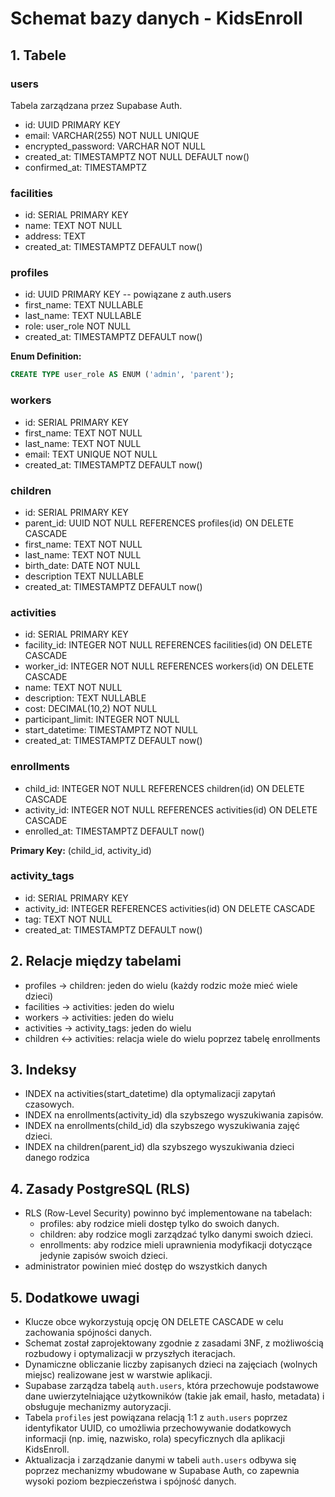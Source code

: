# Schemat bazy danych - KidsEnroll

## 1. Tabele

### users
Tabela zarządzana przez Supabase Auth.

- id: UUID PRIMARY KEY
- email: VARCHAR(255) NOT NULL UNIQUE
- encrypted_password: VARCHAR NOT NULL
- created_at: TIMESTAMPTZ NOT NULL DEFAULT now()
- confirmed_at: TIMESTAMPTZ

### facilities
- id: SERIAL PRIMARY KEY
- name: TEXT NOT NULL 
- address: TEXT
- created_at: TIMESTAMPTZ DEFAULT now()

### profiles
- id: UUID PRIMARY KEY  -- powiązane z auth.users
- first_name: TEXT NULLABLE
- last_name: TEXT NULLABLE
- role: user_role NOT NULL
- created_at: TIMESTAMPTZ DEFAULT now()

**Enum Definition:**
```sql
CREATE TYPE user_role AS ENUM ('admin', 'parent');
```

### workers
- id: SERIAL PRIMARY KEY
- first_name: TEXT NOT NULL
- last_name: TEXT NOT NULL
- email: TEXT UNIQUE NOT NULL
- created_at: TIMESTAMPTZ DEFAULT now()

### children
- id: SERIAL PRIMARY KEY
- parent_id: UUID NOT NULL REFERENCES profiles(id) ON DELETE CASCADE
- first_name: TEXT NOT NULL
- last_name: TEXT NOT NULL
- birth_date: DATE NOT NULL
- description TEXT NULLABLE
- created_at: TIMESTAMPTZ DEFAULT now()

### activities
- id: SERIAL PRIMARY KEY
- facility_id: INTEGER NOT NULL REFERENCES facilities(id) ON DELETE CASCADE
- worker_id: INTEGER NOT NULL REFERENCES workers(id) ON DELETE CASCADE
- name: TEXT NOT NULL
- description: TEXT NULLABLE
- cost: DECIMAL(10,2) NOT NULL
- participant_limit: INTEGER NOT NULL
- start_datetime: TIMESTAMPTZ NOT NULL
- created_at: TIMESTAMPTZ DEFAULT now()

### enrollments
- child_id: INTEGER NOT NULL REFERENCES children(id) ON DELETE CASCADE
- activity_id: INTEGER NOT NULL REFERENCES activities(id) ON DELETE CASCADE
- enrolled_at: TIMESTAMPTZ DEFAULT now()

**Primary Key:** (child_id, activity_id)

### activity_tags
- id: SERIAL PRIMARY KEY
- activity_id: INTEGER REFERENCES activities(id) ON DELETE CASCADE
- tag: TEXT NOT NULL
- created_at: TIMESTAMPTZ DEFAULT now()

## 2. Relacje między tabelami

- profiles -> children: jeden do wielu (każdy rodzic może mieć wiele dzieci)
- facilities -> activities: jeden do wielu
- workers -> activities: jeden do wielu
- activities -> activity_tags: jeden do wielu
- children <-> activities: relacja wiele do wielu poprzez tabelę enrollments

## 3. Indeksy

- INDEX na activities(start_datetime) dla optymalizacji zapytań czasowych.
- INDEX na enrollments(activity_id) dla szybszego wyszukiwania zapisów.
- INDEX na enrollments(child_id) dla szybszego wyszukiwania zajęć dzieci.
- INDEX na children(parent_id) dla szybszego wyszukiwania dzieci danego rodzica

## 4. Zasady PostgreSQL (RLS)

- RLS (Row-Level Security) powinno być implementowane na tabelach:
  - profiles: aby rodzice mieli dostęp tylko do swoich danych.
  - children: aby rodzice mogli zarządzać tylko danymi swoich dzieci.
  - enrollments: aby rodzice mieli uprawnienia modyfikacji dotyczące jedynie zapisów swoich dzieci.
- administrator powinien mieć dostęp do wszystkich danych

## 5. Dodatkowe uwagi

- Klucze obce wykorzystują opcję ON DELETE CASCADE w celu zachowania spójności danych.
- Schemat został zaprojektowany zgodnie z zasadami 3NF, z możliwością rozbudowy i optymalizacji w przyszłych iteracjach.
- Dynamiczne obliczanie liczby zapisanych dzieci na zajęciach (wolnych miejsc) realizowane jest w warstwie aplikacji.
- Supabase zarządza tabelą `auth.users`, która przechowuje podstawowe dane uwierzytelniające użytkowników (takie jak email, hasło, metadata) i obsługuje mechanizmy autoryzacji.
- Tabela `profiles` jest powiązana relacją 1:1 z `auth.users` poprzez identyfikator UUID, co umożliwia przechowywanie dodatkowych informacji (np. imię, nazwisko, rola) specyficznych dla aplikacji KidsEnroll.
- Aktualizacja i zarządzanie danymi w tabeli `auth.users` odbywa się poprzez mechanizmy wbudowane w Supabase Auth, co zapewnia wysoki poziom bezpieczeństwa i spójność danych.
 